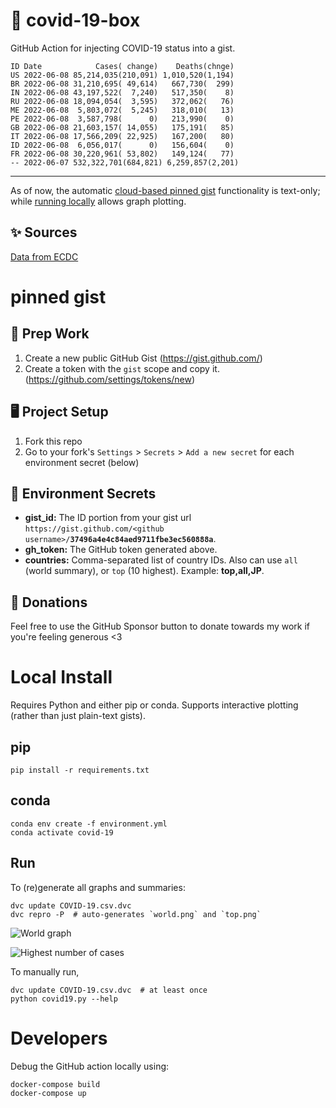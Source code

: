 # 🏥 covid-19-box

GitHub Action for injecting COVID-19 status into a gist.

```
ID Date            Cases( change)    Deaths(chnge)
US 2022-06-08 85,214,035(210,091) 1,010,520(1,194)
BR 2022-06-08 31,210,695( 49,614)   667,730(  299)
IN 2022-06-08 43,197,522(  7,240)   517,350(    8)
RU 2022-06-08 18,094,054(  3,595)   372,062(   76)
ME 2022-06-08  5,803,072(  5,245)   318,010(   13)
PE 2022-06-08  3,587,798(      0)   213,990(    0)
GB 2022-06-08 21,603,157( 14,055)   175,191(   85)
IT 2022-06-08 17,566,209( 22,925)   167,200(   80)
ID 2022-06-08  6,056,017(      0)   156,604(    0)
FR 2022-06-08 30,220,961( 53,802)   149,124(   77)
-- 2022-06-07 532,322,701(684,821) 6,259,857(2,201)
```

---

As of now, the automatic [cloud-based pinned gist](#pinned-gist) functionality is text-only;
while [running locally](#local-install) allows graph plotting.

## ✨ Sources

[Data from ECDC](https://www.ecdc.europa.eu/en/publications-data/download-todays-data-geographic-distribution-covid-19-cases-worldwide)

# pinned gist

## 🎒 Prep Work
1. Create a new public GitHub Gist (https://gist.github.com/)
1. Create a token with the `gist` scope and copy it. (https://github.com/settings/tokens/new)

## 🖥 Project Setup
1. Fork this repo
1. Go to your fork's `Settings` > `Secrets` > `Add a new secret` for each environment secret (below)

## 🤫 Environment Secrets
- **gist_id:** The ID portion from your gist url `https://gist.github.com/<github username>/`**`37496a4e4c84aed9711fbe3ec560888a`**.
- **gh_token:** The GitHub token generated above.
- **countries:** Comma-separated list of country IDs. Also can use `all` (world summary), or `top` (10 highest). Example: **top,all,JP**.

## 💸 Donations

Feel free to use the GitHub Sponsor button to donate towards my work if you're feeling generous <3

# Local Install

Requires Python and either pip or conda. Supports interactive plotting (rather than just plain-text gists).

## pip

```
pip install -r requirements.txt
```

## conda

```
conda env create -f environment.yml
conda activate covid-19
```

## Run

To (re)generate all graphs and summaries:

```
dvc update COVID-19.csv.dvc
dvc repro -P  # auto-generates `world.png` and `top.png`
```

![World graph](world.png)

![Highest number of cases](top.png)

To manually run,

```
dvc update COVID-19.csv.dvc  # at least once
python covid19.py --help
```

# Developers

Debug the GitHub action locally using:

```
docker-compose build
docker-compose up
```
